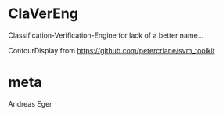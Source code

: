 ClaVerEng
=========

Classification-Verification-Engine for lack of a better name...

ContourDisplay from https://github.com/petercrlane/svm_toolkit

meta
===
Andreas Eger